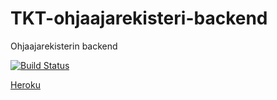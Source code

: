 # TKT-ohjaajarekisteri-backend
Ohjaajarekisterin backend

[![Build Status](https://travis-ci.org/TKT-ohjaajarekisteri/TKT-ohjaajarekisteri-back.svg?branch=master)](https://travis-ci.org/TKT-ohjaajarekisteri/TKT-ohjaajarekisteri-back)

[Heroku](https://tkt-ohjaajarekisteri.herokuapp.com/)
